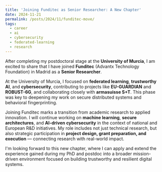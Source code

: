 ```yaml
---
title: 'Joining Funditec as Senior Researcher: A New Chapter'
date: 2024-11-21
permalink: /posts/2024/11/funditec-move/
tags:
  - career
  - ai
  - cybersecurity
  - federated-learning
  - research
---
```


After completing my postdoctoral stage at the **University of Murcia**, I am excited to share that I have joined **Funditec** (Advantx Technology Foundation) in Madrid as a **Senior Researcher**.

At the University of Murcia, I focused on **federated learning**, **trustworthy AI**, and **cybersecurity**, contributing to projects like **EU-GUARDIAN** and **ROBUST-6G**, and collaborating closely with **armasuisse S+T**. This phase was key to deepening my work on secure distributed systems and behavioral fingerprinting.

Joining Funditec marks a transition from academic research to applied innovation. I will continue working on **machine learning**, **secure architectures**, and **AI-driven cybersecurity** in the context of national and European R&D initiatives. My role includes not just technical research, but also strategic participation in **project design, grant preparation, and execution** — connecting research with real-world impact.

I'm looking forward to this new chapter, where I can apply and extend the experience gained during my PhD and postdoc into a broader mission-driven environment focused on building trustworthy and resilient digital systems.
